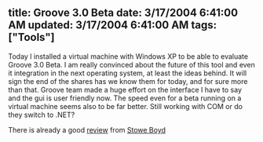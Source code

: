 title: Groove 3.0 Beta
date: 3/17/2004 6:41:00 AM
updated: 3/17/2004 6:41:00 AM
tags: ["Tools"]
---
Today I installed a virtual machine with Windows XP to be able to evaluate Groove 3.0 Beta. I am really convinced about the future of this tool and even it integration in the next operating system, at least the ideas behind. It will sign the end of the shares has we know them for today, and for sure more than that. Groove team made a huge effort on the interface I have to say and the gui is user friendly now. The speed even for a beta running on a virtual machine seems also to be far better. Still working with COM or do they switch to .NET?

There is already a good [review](http://www.corante.com/getreal/archives/002396.html) from [Stowe Boyd](http://stoweboyd.typepad.com/awm/2003/07/about_stowe_boy.html)
